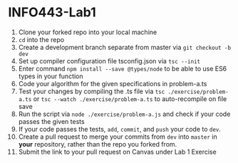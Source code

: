 # INFO443-Lab1

1. Clone your forked repo into your local machine
2. `cd` into the repo
3. Create a development branch separate from master via `git checkout -b dev`
4. Set up compiler configuration file tsconfig.json via `tsc --init`
5. Enter command `npm install --save @types/node` to be able to use ES6 types in your function
6. Code your algorithm for the given specifications in problem-a.ts
7. Test your changes by compiling the .ts file via `tsc ./exercise/problem-a.ts`  or `tsc --watch ./exercise/problem-a.ts` to auto-recompile on file save
8. Run the script via `node ./exercise/problem-a.js` and check if your code passes the given tests
9. If your code passes the tests, `add`, `commit`, and `push` your code to `dev`.
10. Create a pull request to merge your commits from `dev` into `master` in **your** repository, rather than the repo you forked from.
11. Submit the link to your pull request on Canvas under Lab 1 Exercise